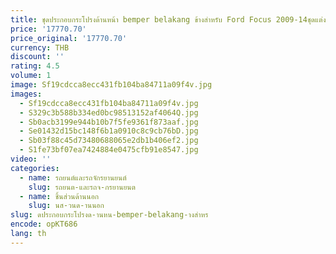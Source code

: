 ```yaml
---
title: ชุดประกอบกระโปรงด้านหน้า bemper belakang ข้างสำหรับ Ford Focus 2009-14ชุดแต่งสไตล์ RS อุปกรณ์ตกแต่งรถยนต์
price: '17770.70'
price_original: '17770.70'
currency: THB
discount: ''
rating: 4.5
volume: 1
image: Sf19cdcca8ecc431fb104ba84711a09f4v.jpg
images:
  - Sf19cdcca8ecc431fb104ba84711a09f4v.jpg
  - S329c3b588b334ed0bc98513152af4064Q.jpg
  - Sb0acb3199e944b10b7f5fe9361f873aaf.jpg
  - Se01432d15bc148f6b1a0910c8c9cb76bD.jpg
  - Sb03f88c45d73480688065e2db1b406ef2.jpg
  - S1fe73bf07ea7424884e0475cfb91e8547.jpg
video: ''
categories:
  - name: รถยนต์และรถจักรยานยนต์
    slug: รถยนต-และรถจ-กรยานยนต
  - name: ชิ้นส่วนด้านนอก
    slug: นส-วนด-านนอก
slug: ดประกอบกระโปรงด-านหน-bemper-belakang-างสำหร
encode: opKT686
lang: th
---
```

  